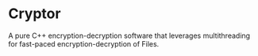 # Cryptor
A pure C++ encryption-decryption software that leverages multithreading for fast-paced encryption-decryption of Files.
